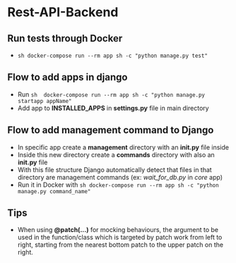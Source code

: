 # Rest-API-Backend

## Run tests through Docker
* ```sh docker-compose run --rm app sh -c "python manage.py test"```

## Flow to add apps in django
* Run ```sh  docker-compose run --rm app sh -c "python manage.py startapp appName"  ```
* Add app to **INSTALLED_APPS** in **settings.py** file in main directory

## Flow to add management command to Django
* In specific app create a **management** directory with an **__init__.py** file inside
* Inside this new directory create a **commands** directory with also an **__init__.py** file
* With this file structure Django automatically detect that files in that directory are management commands (ex: *wait_for_db.py* in *core* app)
* Run it in Docker with ```sh docker-compose run --rm app sh -c "python manage.py command_name"```

## Tips
* When using **@patch(...)** for mocking behaviours, the argument to be used in the function/class which is targeted by patch work from left to right, starting from the nearest bottom patch to the upper patch on the right.